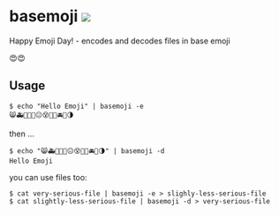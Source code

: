 # basemoji [<img src="https://travis-ci.org/kuking/basemoji.svg?branch=master">](https://travis-ci.org/kuking/basemoji)
Happy Emoji Day! - encodes and decodes files in base emoji

😍😍

## Usage

```
$ echo "Hello Emoji" | basemoji -e
😸🚑🚜🚜🚟😐😵🚝🚟🚘🚗🌗
```

then ...

```
$ echo "😸🚑🚜🚜🚟😐😵🚝🚟🚘🚗🌗" | basemoji -d
Hello Emoji
```

you can use files too:

```
$ cat very-serious-file | basemoji -e > slighly-less-serious-file
$ cat slightly-less-serious-file | basemoji -d > very-serious-file
```

